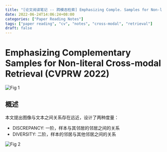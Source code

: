 ```yaml
---
title: "[论文阅读笔记 -- 跨模态检索] Emphasizing Comple. Samples for Non-literal CMR (CVPRW 2022)"
date: 2022-06-24T14:06:24+08:00
categories: ["Paper Reading Notes"]
tags: ["paper reading", "cv", "notes", "cross-modal", "retrieval"]
draft: false
---
```


# Emphasizing Complementary Samples for Non-literal Cross-modal Retrieval (CVPRW 2022)

![Fig 1](/images/2022/PRN246/1.png)

## 概述

本文提出图像与文本之间关系存在远近，设计了两种度量：  
+ DISCREPANCY: 一阶，样本与其邻居的邻居之间的关系
+ DIVERSITY: 二阶，样本的邻居与其他邻居之间的关系

![Fig 2](/images/2022/PRN246/2.png)
